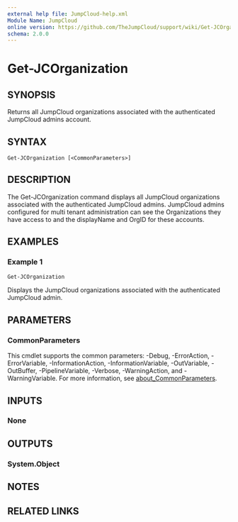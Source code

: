 ```yaml
---
external help file: JumpCloud-help.xml
Module Name: JumpCloud
online version: https://github.com/TheJumpCloud/support/wiki/Get-JCOrganization
schema: 2.0.0
---
```


# Get-JCOrganization

## SYNOPSIS
Returns all JumpCloud organizations associated with the authenticated JumpCloud admins account.

## SYNTAX

```
Get-JCOrganization [<CommonParameters>]
```

## DESCRIPTION
The Get-JCOrganization command displays all JumpCloud organizations associated with the authenticated JumpCloud admins. JumpCloud admins configured for multi tenant administration can see the Organizations they have access to and the displayName and OrgID for these accounts.

## EXAMPLES

### Example 1
```powershell
Get-JCOrganization
```

Displays the JumpCloud organizations associated with the authenticated JumpCloud admin.

## PARAMETERS

### CommonParameters
This cmdlet supports the common parameters: -Debug, -ErrorAction, -ErrorVariable, -InformationAction, -InformationVariable, -OutVariable, -OutBuffer, -PipelineVariable, -Verbose, -WarningAction, and -WarningVariable. For more information, see [about_CommonParameters](http://go.microsoft.com/fwlink/?LinkID=113216).

## INPUTS

### None
## OUTPUTS

### System.Object
## NOTES

## RELATED LINKS
